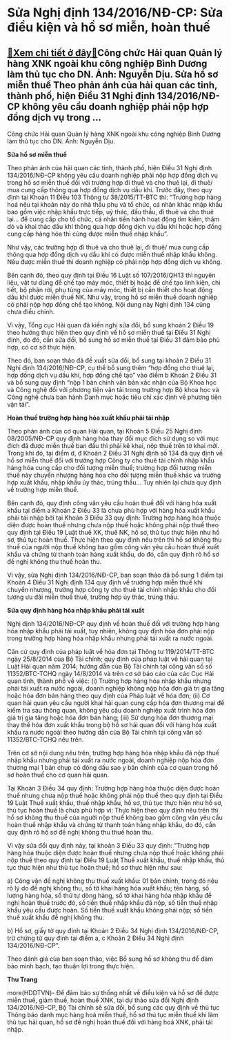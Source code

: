 Sửa Nghị định 134/2016/NĐ-CP: Sửa điều kiện và hồ sơ miễn, hoàn thuế
====================================================================

[:gift:Xem chi tiết ở đây:gift:](https://hddtvn.com/sua-nghi-dinh-134-2016-nd-cp-sua-dieu-kien-va-ho-so-mien-hoan-thue/)Công chức Hải quan Quản lý hàng XNK ngoài khu công nghiệp Bình Dương làm thủ tục cho DN. Ảnh: Nguyễn Dịu. Sửa hồ sơ miễn thuế Theo phản ánh của hải quan các tỉnh, thành phố, hiện Điều 31 Nghị định 134/2016/NĐ-CP không yêu cầu doanh nghiệp phải nộp hợp đồng dịch vụ trong …
--------------------------------------------------------------------------------------------------------------------------------------------------------------------------------------------------------------------------------------------------------------------------------







 






 Công chức Hải quan Quản lý hàng XNK ngoài khu công nghiệp Bình Dương làm thủ tục cho DN. Ảnh: Nguyễn Dịu. 


**Sửa hồ sơ miễn thuế**


Theo phản ánh của hải quan các tỉnh, thành phố, hiện Điều 31 Nghị định 134/2016/NĐ-CP không yêu cầu doanh nghiệp phải nộp hợp đồng dịch vụ trong hồ sơ miễn thuế đối với trường hợp đi thuê và cho thuê lại, đi thuê/ mua cung cấp thông qua hợp đồng dịch vụ dầu khí. Trước đây, theo quy định tại Khoản 11 Điều 103 Thông tư 38/2015/TT-BTC thì: “Trường hợp hàng hoá nêu tại khoản này do nhà thầu phụ và tổ chức, cá nhân khác nhập khẩu bao gồm việc nhập khẩu trực tiếp, uỷ thác, đấu thầu, đi thuê và cho thuê lại… để cung cấp cho tổ chức, cá nhân tiến hành hoạt động tìm kiếm, thăm dò và khai thác dầu khí thông qua hợp đồng dịch vụ dầu khí hoặc hợp đồng cung cấp hàng hóa thì cũng được miễn thuế nhập khẩu”.


Như vậy, các trường hợp đi thuê và cho thuê lại, đi thuê/ mua cung cấp thông qua hợp đồng dịch vụ dầu khí có được miễn thuế nhập khẩu không. Nếu được miễn thuế thì doanh nghiệp có phải nộp hợp đồng dịch vụ không. 


Bên cạnh đó, theo quy định tại Điều 16 Luật số 107/2016/QH13 thì nguyên liệu, vật tư dùng để chế tạo máy móc, thiết bị hoặc để chế tạo linh kiện, chi tiết, bộ phận rời, phụ tùng của máy móc, thiết bị cần thiết cho hoạt động dầu khí được miễn thuế NK. Như vậy, trong hồ sơ miễn thuế doanh nghiệp có phải nộp hợp đồng chế tạo không. Nội dung này Nghị định 134 cũng chưa điều chỉnh.


Vì vậy, Tổng cục Hải quan đã kiến nghị sửa đổi, bổ sung khoản 2 Điều 19 theo hướng thực hiện theo quy định về hồ sơ miễn thuế tại Điều 31 Nghị định, do đó, cần sửa đổi, bổ sung hồ sơ miễn thuế tại Điều 31 đảm bảo phù hợp, có cơ sở thực hiện.


Theo đó, ban soạn thảo đã đề xuất sửa đổi, bổ sung tại khoản 2 Điều 31 Nghị định 134/2016/NĐ-CP, cụ thể bổ sung thêm “hợp đồng cho thuê lại, hợp đồng dịch vụ dầu khí, hợp đồng chế tạo” vào điểm b Khoản 2 Điều 31 và bổ sung quy định “nộp 1 bản chính văn bản xác nhận của Bộ Khoa học và Công nghệ đối với phương tiện vận tải trong trường hợp Bộ khoa học và Công nghệ chưa ban hành Danh mục hoặc tiêu chí xác định về phương tiện vận tải”.


**Hoàn thuế trường hợp hàng hóa xuất khẩu phải tái nhập**


Theo phản ánh của cơ quan Hải quan, tại Khoản 5 Điều 25 Nghị định 08/2005/NĐ-CP quy định hàng hóa thay đổi mục đích sử dụng so với mục đích đã được miễn thuế ban đầu thì phải kê khai, nộp thuế trên tờ khai mới. Trong khi đó, tại điểm d, đ Khoản 2 Điều 31 Nghị định số 134 đã quy định về hồ sơ miễn thuế đối với trường hợp Công ty cho thuê tài chính nhập khẩu hàng hóa cung cấp cho đối tượng miễn thuế; trường hợp đối tượng miễn thuế này chuyển nhượng hàng hóa cho đối tượng miễn thuế khác và trường hợp xuất khẩu, nhập khẩu ủy thác, trúng thầu… Tuy nhiên lại chưa quy định về trường hợp miễn thuế.


Bên cạnh đó, quy định công văn yêu cầu hoàn thuế đối với hàng hóa xuất khẩu tại điểm a Khoản 2 Điều 33 là chưa phù hợp với hàng hóa xuất khẩu phải tái nhập bởi tại Khoản 3 Điều 33 quy định: Trường hợp hàng hóa thuộc diện được hoàn thuế nhưng chưa nộp thuế hoặc không phải nộp thuế theo quy định tại Điều 19 Luật thuế XK, thuế NK, hồ sơ, thủ tục thực hiện như hồ sơ, thủ tục hoàn thuế. Thực hiện theo quy định nêu trên thì hồ sơ không thu thuế của người nộp thuế không bao gồm công văn yêu cầu hoàn thuế xuất khẩu và chứng từ thanh toán hàng xuất khẩu, do đó, cần quy định rõ hồ sơ đề nghị không thu thuế hoàn thu.


Vì vậy, sửa Nghị định 134/2016/NĐ-CP, ban soạn thảo đã bổ sung 1 điểm tại Khoản 4 Điều 31 Nghị định 134 quy định về trường hợp miễn thuế khi chuyển nhượng, trường hợp công ty cho thuê tài chính nhập khẩu cho đối tượng ưu đãi miễn thuế thuê, trường hợp ủy thác, trúng thầu.


**Sửa quy định hàng hóa nhập khẩu phải tái xuất**


Nghị định 134/2016/NĐ-CP quy định về hoàn thuế đối với trường hợp hàng hóa nhập khẩu phải tái xuất, tuy nhiên, không quy định hóa đơn phải nộp trong trường hợp hàng hóa nhập khẩu nhưng phải tái xuất ra nước ngoài. 


Căn cứ quy định của pháp luật về hóa đơn tại Thông tư 119/2014/TT-BTC ngày 25/8/2014 của Bộ Tài chính; quy định của pháp luật về hải quan tại Luật Hải quan năm 2014; hướng dẫn của Bộ Tài chính tại công văn số số 11352/BTC-TCHQ ngày 14/8/2014 và trên cơ sở báo cáo của các Cục Hải quan tỉnh, thành phố về việc: (i) Trường hợp hàng hóa nhập khẩu nhưng phải tái xuất ra nước ngoài, doanh nghiệp không nộp hóa đơn giá trị gia tăng hoặc hóa đơn bán hàng theo quy định của Pháp luật về hóa đơn; (ii) Cơ quan hải quan yêu cầu người khai hải quan cung cấp hóa đơn thương mại để kiểm tra sau thông quan, không yêu cầu doanh nghiệp xuất trình hóa đơn giá trị gia tăng hoặc hóa đơn bán hàng; (iii) Sử dụng hóa đơn thương mại thay thế hóa đơn xuất khẩu trong bộ hồ sơ hải quan đối với hàng hóa xuất khẩu ra nước ngoài theo hướng dẫn của Bộ Tài chính tại công văn số 11352/BTC-TCHQ nêu trên.


Trên cơ sở nội dung nêu trên, trường hợp hàng hóa nhập khẩu đã nộp thuế nhập khẩu nhưng phải tái xuất ra nước ngoài, doanh nghiệp nộp hóa đơn thương mại 1 bản chụp có đóng dấu sao y bản chính của cơ quan trong hồ sơ hoàn thuế cho cơ quan hải quan.


Tại Khoản 3 Điều 34 quy định: Trường hợp hàng hóa thuộc diện được hoàn thuế nhưng chưa nộp thuế hoặc không phải nộp thuế theo quy định tại Điều 19 Luật Thuế xuất khẩu, thuế nhập khẩu, hồ sơ, thủ tục thực hiện như hồ sơ, thủ tục hoàn thuế là chưa phù hợp vì: Thực hiện theo quy định nêu trên thì hồ sơ không thu thuế của người nộp thuế không bao gồm công văn yêu cầu hoàn thuế nhập khẩu và chứng từ thanh toán hàng nhập khẩu, do đó, cần quy định rõ hồ sơ đề nghị không thu thuế hoàn thu.


Vì vậy sửa đổi quy định này, tại khoản 3 Điều 33 quy định: ”Trường hợp hàng hóa thuộc diện được hoàn thuế nhưng chưa nộp thuế hoặc không phải nộp thuế theo quy định tại Điều 19 Luật Thuế xuất khẩu, thuế nhập khẩu, thủ tục thực hiện như thủ tục hoàn thuế; hồ sơ thực hiện như sau: 


a) Công văn đề nghị không thu thuế xuất khẩu: 01 bản chính, trong đó nêu rõ lý do đề nghị không thu, số tờ khai hàng hóa xuất khẩu; tên hàng, số lượng hàng hóa, số thứ tự dòng hàng, số tờ khai hàng hóa nhập khẩu đề nghị hoàn thuế trước đó, số tiền thuế nhập khẩu đã nộp, số tiền thuế nhập khẩu yêu cầu được hoàn. Số tiền thuế xuất khẩu không phải nộp; số tiền thuế xuất khẩu đề nghị không thu.


b) Hồ sơ, giấy tờ quy định tại Khoản 2 Điều 34 Nghị định 134/2016/NĐ-CP, trừ chứng từ quy định tại điểm a, c Khoản 2 Điều 34 Nghị định 134/2016/NĐ-CP”.


Theo đánh giá của ban soạn thảo, việc Bổ sung hồ sơ không thu để đảm bảo minh bạch, tạo thuận lợi trong thực hiện.






**Thu Trang**



more(HDDTVN)- Để đảm bảo sự thống nhất về điều kiện và hồ sơ để được miễn thuế, giảm thuế, hoàn thuế XNK, tại dự thảo sửa đổi Nghị định 134/2016/NĐ-CP, Bộ Tài chính sẽ sửa đổi, bổ sung các quy định về thủ tục Thông báo danh mục hàng hoá miễn thuế, hồ sơ thủ tục miễn thuế khi làm thủ tục hải quan, hồ sơ đề nghị hoàn thuế đối với hàng hoá XNK, phải tái nhập.

